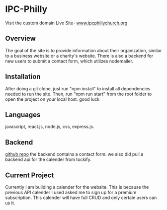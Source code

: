 # IPC-Philly
Visit the custom domain
Live Site- www.ipcphillychurch.org


## Overview 
The goal of the site is to provide information about their organization, similar to a business website or a charity's website. There is also a backend for new users to submit a contact form, which utilizes nodemailer.


## Installation
After doing a git clone, just run "npm install" to install all dependencies needed to run the site. Then, run "npm run start" from the root folder to open the project on your local host.
good luck 

## Languages 
javascript, react.js, node.js, css, express.js. 

## Backend
[github repo](https://github.com/koshy123/ipcBackend)
the backend contains a contact form. 
we also did pull a backend api for the calender from tockify. 

## Current Project 
Currently I am building a calender for the website. This is because the previous API calender I used asked me to sign up for a premium subscription. This calender will have full CRUD and only certain users can us it. 


